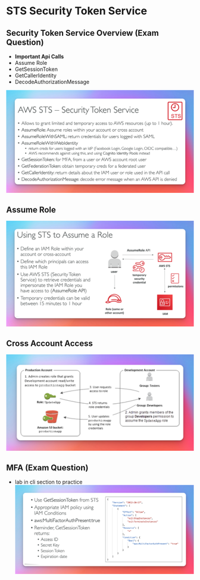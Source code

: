 # STS Security Token Service

## Security Token Service Overview (Exam Question)

- **Important Api Calls**
- Assume Role
- GetSessionToken
- GetCallerIdentity
- DecodeAuthorizationMessage

![](./images/sts.png)

## Assume Role

![](./images/sts-assume-role.png)

## Cross Account Access

![](./images/sts-cross-account-access.png)

## MFA (Exam Question)

- lab in cli section to practice
  ![](./images/sts-mfa.png)
